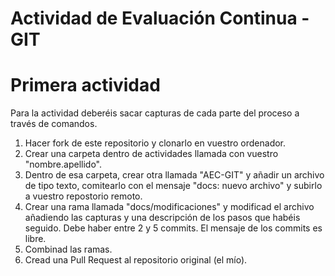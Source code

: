 # Actividad de Evaluación Continua - GIT

# Primera actividad

Para la actividad deberéis sacar capturas de cada parte del proceso a través de comandos.

  1. Hacer fork de este repositorio y clonarlo en vuestro ordenador.
  2. Crear una carpeta dentro de actividades llamada con vuestro "nombre.apellido".
  3. Dentro de esa carpeta, crear otra llamada "AEC-GIT" y añadir un archivo de tipo texto, comitearlo con el mensaje "docs: nuevo archivo" y subirlo a vuestro repostorio remoto.
  4. Crear una rama llamada "docs/modificaciones" y modificad el archivo añadiendo las capturas y una descripción de los pasos que habéis seguido. Debe haber entre 2 y 5 commits. El mensaje de los commits es libre.
  5. Combinad las ramas.
  6. Cread una Pull Request al repositorio original (el mío).
